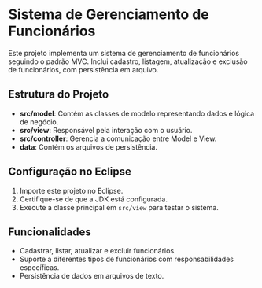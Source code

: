 # Sistema de Gerenciamento de Funcionários

Este projeto implementa um sistema de gerenciamento de funcionários seguindo o padrão MVC. Inclui cadastro, listagem, atualização e exclusão de funcionários, com persistência em arquivo.

## Estrutura do Projeto
- **src/model**: Contém as classes de modelo representando dados e lógica de negócio.
- **src/view**: Responsável pela interação com o usuário.
- **src/controller**: Gerencia a comunicação entre Model e View.
- **data**: Contém os arquivos de persistência.

## Configuração no Eclipse
1. Importe este projeto no Eclipse.
2. Certifique-se de que a JDK está configurada.
3. Execute a classe principal em `src/view` para testar o sistema.

## Funcionalidades
- Cadastrar, listar, atualizar e excluir funcionários.
- Suporte a diferentes tipos de funcionários com responsabilidades específicas.
- Persistência de dados em arquivos de texto.
